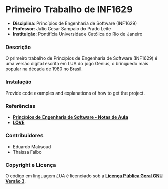 # Primeiro Trabalho de INF1629 #
- **Disciplina**: Princípios de Engenharia de Software (INF1629)
- **Professor**: Julio Cesar Sampaio do Prado Leite
- **Instituição**: Pontifícia Universidade Católica do Rio de Janeiro

### Descrição ###
O primeiro trabalho de Princípios de Engenharia de Software (INF1629) é uma versão digital escrita em LUA do jogo Genius, o brinquedo mais popular na década de 1980 no Brasil.

### Instalação ###
Provide code examples and explanations of how to get the project.

### Referências ###
- **[Princípios de Engenharia de Software - Notas de Aula](https://pes2006.wordpress.com/)**
- **[LÖVE](https://love2d.org/)**

### Contribuidores ###
- Eduardo Maksoud
- Thaissa Falbo

### Copyright e Licença ###
O código em linguagem *LUA* é licenciado sob a **[Licença Pública Geral GNU Versão 3](http://www.gnu.org/licenses/gpl-3.0.html)**.

